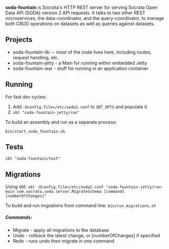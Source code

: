 **soda-fountain** is Socrata's HTTP REST server for serving Socrata Open Data API (SODA) version 2 API requests.  It talks to two other REST microservices, the data-coordinator, and the query-coordinator, to manage both CRUD operations on datasets as well as queries against datasets.

## Projects

* soda-fountain-lib -- most of the code lives here, including routes, request handling, etc.
* soda-fountain-jetty - a Main for running within embedded Jetty
* soda-fountain-war - stuff for running in an application container

## Running

For fast dev cycles:

1. Add `-Dconfig.file=/etc/soda2.conf` to `SBT_OPTS` and populate it
2. `sbt "soda-fountain-jetty/run"`

To build an assembly and run as a separate process:

    bin/start_soda_fountain.sh

## Tests

`sbt "soda-fountain/test"`

## Migrations

Using sbt:
`sbt -Dconfig.file=/etc/soda2.conf "soda-fountain-jetty/run-main com.socrata.soda.server.MigrateSchema [command] [numberOfChanges]"`

To build and run migrations from command line:
`bin/run_migrations.sh`

##### Commands: 
* Migrate - apply all migrations to the database
* Undo - rollback the latest change, or [numberOfChanges] if specified
* Redo - runs undo then migrate in one command
